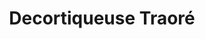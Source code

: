 ---
title: "Decortiqueuse Traoré"
url: /koundou/decortiqueuse-traore/
shop: décoration intérieure
---